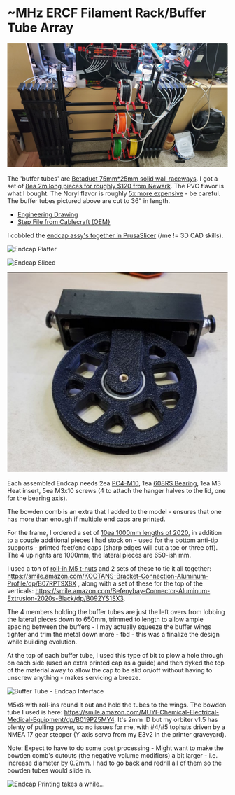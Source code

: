 # ~MHz ERCF Filament Rack/Buffer Tube Array

![~MHz ERCF Filament Rack/Buffer Tube Assy](https://github.com/TodWulff/-MHz-ERCF-Filament-Rack-Buffer-Tube-Assy/blob/main/20220315_233601.jpg)

The 'buffer tubes' are [Betaduct 75mm*25mm solid wall raceways](https://github.com/TodWulff/-MHz-ERCF-Filament-Rack-Buffer-Tube-Assy/blob/main/PN_09240000Y.pdf).  I got a set of [8ea 2m long pieces for roughly $120 from Newark](https://www.newark.com/betaduct/09240000y/solid-wall-duct-pvc-blk-75x25mm/dp/24AJ3284?ICID=I-RP-STM7REC-1).  The PVC flavor is what I bought.  The Noryl flavor is roughly [5x more expensive](https://www.newark.com/betaduct/23473000n/solid-wall-duct-noryl-blk-75x25mm/dp/24AJ3781?ICID=I-RP-STM7REC-1) - be careful.  The buffer tubes pictured above are cut to 36" in length.  
- [Engineering Drawing](https://github.com/TodWulff/-MHz-ERCF-Filament-Rack-Buffer-Tube-Assy/blob/main/betaduct_pvc_solid_wall_75_x_25_drawing.pdf)  
- [Step File from Cablecraft (OEM}](https://github.com/TodWulff/-MHz-ERCF-Filament-Rack-Buffer-Tube-Assy/blob/main/03-1709.STEP)

I cobbled the [endcap assy's together in PrusaSlicer](https://github.com/TodWulff/-MHz-ERCF-Filament-Rack-Buffer-Tube-Assy/blob/main/MHzBufferTubeEndCapAssy.3mf) (/me != 3D CAD skills).

![Endcap Platter](https://i.imgur.com/0STDYvz.png)

![Endcap Sliced](https://i.imgur.com/st7ro1q.png)

![~MHz Filament Buffer Tube Endcap Assy](https://github.com/TodWulff/-MHz-ERCF-Filament-Rack-Buffer-Tube-Assy/blob/main/bq9zRUO.png)

Each assembled Endcap needs 2ea [PC4-M10](https://www.amazon.com/ExcelFu-Straight-Pneumatic-Connector-Long-Distance/dp/B07P2XRCC1), 1ea [608RS Bearing](https://www.amazon.com/gp/product/B073ST742Z), 1ea M3 Heat insert, 5ea M3x10 screws (4 to attach the hanger halves to the lid, one for the bearing axis).

The bowden comb is an extra that I added to the model - ensures that one has more than enough if multiple end caps are printed.

For the frame, I ordered a set of [10ea 1000mm lengths of 2020](https://www.amazon.com/Montex-Aluminum-Extrusion-European-Standard/dp/B093FDT2QN), in addition to a couple additional pieces I had stock on - used for the bottom anti-tip supports - printed feet/end caps (sharp edges will cut a toe or three off).  The 4 up rights are 1000mm, the lateral pieces are 650-ish mm.

I used a ton of [roll-in M5 t-nuts](https://www.amazon.com/gp/product/B07VHNGBWJ) and 2 sets of these to tie it all together: https://smile.amazon.com/KOOTANS-Bracket-Connection-Aluminum-Profile/dp/B07RPT9X8X , along with a set of these for the top of the verticals: https://smile.amazon.com/Befenybay-Connector-Aluminum-Extrusion-2020s-Black/dp/B092YS1SX3.

The 4 members holding the buffer tubes are just the left overs from lobbing the lateral pieces down to 650mm, trimmed to length to allow ample spacing between the buffers - I may actually squeeze the buffer wings tighter and trim the metal down more - tbd - this was a finalize the design while building evolution.

At the top of each buffer tube, I used this type of bit to plow a hole through on each side (used an extra printed cap as a guide) and then dyked the top of the material away to allow the cap to be slid on/off without having to unscrew anything - makes servicing a breeze.

![Buffer Tube - Endcap Interface](https://i.imgur.com/PGYzGqM.png)

M5x8 with roll-ins round it out and hold the tubes to the wings.  The bowden tube I used is here:  https://smile.amazon.com/MUYI-Chemical-Electrical-Medical-Equipment/dp/B019PZ5MY4.  It's 2mm ID but my orbiter v1.5 has plenty of pulling power, so no issues for me, with #4/#5 tophats driven by a NMEA 17 gear stepper (Y axis servo from my E3v2 in the printer graveyard).

Note:  Expect to have to do some post processing - Might want to make the bowden comb's cutouts (the negative volume modifiers) a bit larger - i.e. increase diameter by 0.2mm.  I had to go back and redrill all of them so the bowden tubes would slide in.

![Endcap Printing takes a while...](https://i.imgur.com/LFh2irl.png)
